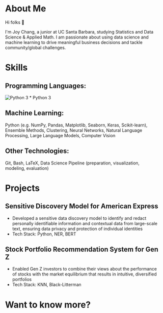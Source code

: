 # About Me
Hi folks :wave: 

I'm Joy Chang, a junior at UC Santa Barbara, studying Statistics and Data Science & Applied Math. I am passionate about using data science and machine learning to drive meaningful business decisions and tackle community/global challenges. 



# Skills
## Programming Languages:
<img src="https://img.shields.io/badge/Python 3-informational" alt="Python 3" />
* Python 3


## Machine Learning: 
Python (e.g. NumPy, Pandas, Matplotlib, Seaborn, Keras, Scikit-learn), Ensemble Methods, Clustering, Neural Networks, Natural Language Processing, Large Language Models, Computer Vision 

## Other Technologies:
Git, Bash, LaTeX, Data Science Pipeline (preparation, visualization, modeling, evaluation)



# Projects
## Sensitive Discovery Model for American Express
* Developed a sensitive data discovery model to identify and redact personally identifiable information and contextual data from large-scale text, ensuring data privacy and protection of individual identities
* Tech Stack: Python, NER, BERT

## Stock Portfolio Recommendation System for Gen Z
* Enabled Gen Z investors to combine their views about the performance of stocks with the market equilibrium that results in intuitive, diversified portfolios
* Tech Stack: KNN, Black-Litterman


# Want to know more?

